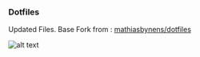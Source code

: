 ### Dotfiles

Updated Files. Base Fork from : [mathiasbynens/dotfiles](https://github.com/mathiasbynens/dotfiles)

![alt text](https://raw.githubusercontent.com/denzelwambutu/dotfiles/master/screen.png)
